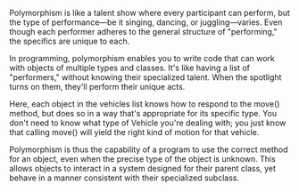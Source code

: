 Polymorphism is like a talent show where every participant can perform, but the type of performance—be it singing, dancing, or juggling—varies. Even though each performer adheres to the general structure of "performing," the specifics are unique to each.

In programming, polymorphism enables you to write code that can work with objects of multiple types and classes. It's like having a list of "performers," without knowing their specialized talent. When the spotlight turns on them, they'll perform their unique acts.

Here, each object in the vehicles list knows how to respond to the move() method, but does so in a way that's appropriate for its specific type. You don't need to know what type of Vehicle you're dealing with; you just know that calling move() will yield the right kind of motion for that vehicle.

Polymorphism is thus the capability of a program to use the correct method for an object, even when the precise type of the object is unknown. This allows objects to interact in a system designed for their parent class, yet behave in a manner consistent with their specialized subclass.

